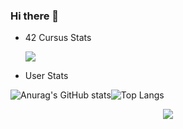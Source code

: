 ### Hi there 👋

<!--
**successfulfadwa/successfulfadwa** is a ✨ _special_ ✨ repository because its `README.md` (this file) appears on your GitHub profile.

Here are some ideas to get you started:

- 🔭 I’m currently working on ...
- 🌱 I’m currently learning ...
- 👯 I’m looking to collaborate on ...
- 🤔 I’m looking for help with ...
- 💬 Ask me about ...
- 📫 How to reach me: ...
- 😄 Pronouns: ...
- ⚡ Fun fact: ...
-->

* 42 Cursus Stats

  <a href="https://github.com/successfulfadwa">
    <img src="https://badge42.vercel.app/api/v2/cl3vffdbc002609jy3rk58js7/stats?cursusId=21&coalitionId=75">
  </a>
</p>

* User Stats


![Anurag's GitHub stats](https://github-readme-stats.vercel.app/api?username=successfulfadwa&theme=slateorange&show_icons=true)![Top Langs](https://github-readme-stats.vercel.app/api/top-langs/?username=successfulfadwa&theme=slateorange&show_icons=true)

  

<p align="center">
  <a href="https://github.com/successfulfadwa">
    <img src="https://raw.githubusercontent.com/madebypixel02/madebypixel02/output/github-contribution-grid-snake.svg">
  </a>
</p>
